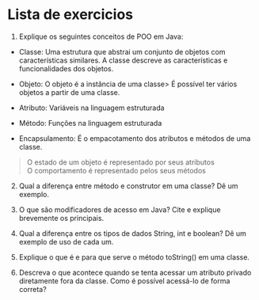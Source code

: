 # Lista de exercicios

1) Explique os seguintes conceitos de POO em Java:

- Classe: Uma estrutura que abstrai um conjunto de objetos com características similares. A classe descreve as características e funcionalidades dos objetos.
  
- Objeto: O objeto é a instância de uma classe> É possível ter vários objetos a partir de uma classe.

- Atributo: Variáveis na linguagem estruturada

- Método: Funções na linguagem estruturada

- Encapsulamento: É o empacotamento dos atributos e métodos de uma classe.

> O estado de um objeto é representado por seus atributos  
> O comportamento é representado pelos seus métodos

2) Qual a diferença entre método e construtor em uma classe? Dê um exemplo.

3) O que são modificadores de acesso em Java? Cite e explique brevemente os principais.

4) Qual a diferença entre os tipos de dados String, int e boolean? Dê um exemplo de uso de cada um.

5) Explique o que é e para que serve o método toString() em uma classe.

6) Descreva o que acontece quando se tenta acessar um atributo privado diretamente fora da classe. Como é possível acessá-lo de forma correta?
